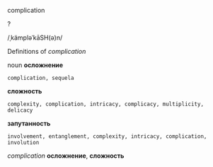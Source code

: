 complication

?

/ˌkämpləˈkāSH(ə)n/

Definitions of _complication_

noun
**осложнение**

    complication, sequela
**сложность**

    complexity, complication, intricacy, complicacy, multiplicity, delicacy
**запутанность**

    involvement, entanglement, complexity, intricacy, complication, involution

_complication_
**осложнение**, **сложность**